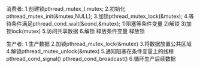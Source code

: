 消费者:
1.创建锁pthread_mutex_t mutex;
2.初始化pthread_mutex_init(&mutex,NULL);
3.加锁pthread_mutex_lock(&mutex);
4.等待条件满足pthread_cond_wait(&cond,&mutex);
                1)阻塞等条件变量
                2)解锁
                3)加锁lock(mutex)
5.访问共享数据
6.解锁 释放条件变量 释放锁

生产者:
1.生产数据
2.加锁pthread_mutex_lock(&mutex)
3.将数据放置公共区域
4.解锁pthread_mutex_unlock(&mutex)
5.通知阻塞在条件变量上的线程
    pthread_cond_signal()
    pthread_cond_broadcast()
6.循环生产后续数据